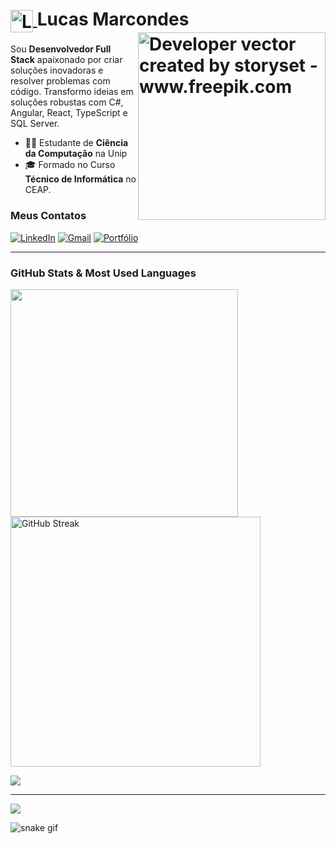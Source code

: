 <div>
  <h1>
    <a href="https://lucas-rm.github.io/Portifolio">
      <img align="center" alt="Logo Lucas Marcondes" width="36px" src="https://github.com/user-attachments/assets/33c0bc42-2395-43c8-97f9-c5b40af879bf">
    </a>
    <span>Lucas Marcondes</span>
    <img align="right" alt="Developer vector created by storyset - www.freepik.com" height="300" src="https://github.com/user-attachments/assets/3c133251-d134-4dea-ba64-ea353943d4d8">
  </h1>
  <div>
    <p>
      Sou <b>Desenvolvedor Full Stack</b> apaixonado por criar soluções inovadoras e resolver problemas com código. 
      Transformo ideias em soluções robustas com C#, Angular, React, TypeScript e SQL Server.
    </p>
    <ul>
      <li>👨‍💻 Estudante de <b>Ciência da Computação</b> na Unip</li>
      <li>🎓 Formado no Curso <b>Técnico de Informática</b> no CEAP.</li>
    </ul>
  </div>
</div>

### Meus Contatos

[![LinkedIn](https://img.shields.io/badge/LinkedIn-0A66C2?style=for-the-badge&logo=linkedin&logoColor=white)](https://www.linkedin.com/in/lucas-marcondes01)
[![Gmail](https://img.shields.io/badge/Gmail-D14836?style=for-the-badge&logo=gmail&logoColor=white)](mailto:lucas.marcondes36@gmail.com?subject=Olá%20Lucas!)
[![Portfólio](https://img.shields.io/badge/Portfólio-000?style=for-the-badge&logo=internet-explorer&logoColor=white)](https://portfolio-lucasrm.vercel.app/)

---

### GitHub Stats & Most Used Languages

<img src="https://github-readme-stats-wheat-two-53.vercel.app/api?username=Lucas-RM&bg_color=000&theme=tokyonight&include_all_commits=false&count_private=false&border_radius=3&border_color=27B9E6&icon_color=253FE8"  width="364px" />                    <img src="https://github-readme-streak-stats.herokuapp.com/?user=Lucas-RM&theme=tokyonight&locale=pt_BR&date_format=j%20M%5B%20Y%5D&background=000000&border=27B9E6" alt="GitHub Streak"  width="400px" />

![](https://github-readme-stats-wheat-two-53.vercel.app/api/top-langs/?username=Lucas-RM&bg_color=000&langs_count=8&theme=tokyonight&border_radius=3&include_all_commits=false&count_private=false&icon_color=253FE8&layout=compact&border_color=27B9E6)

---

<div>
  <p>
    <a href="https://skillicons.dev">
      <img src="https://skillicons.dev/icons?i=cs,dotnet,py,typescript,js,angular,react,nodejs,html,css,git" />
    </a>
  </p>
</div>

![snake gif](https://github.com/Lucas-RM/Lucas-RM/blob/output/github-contribution-grid-snake.svg)
